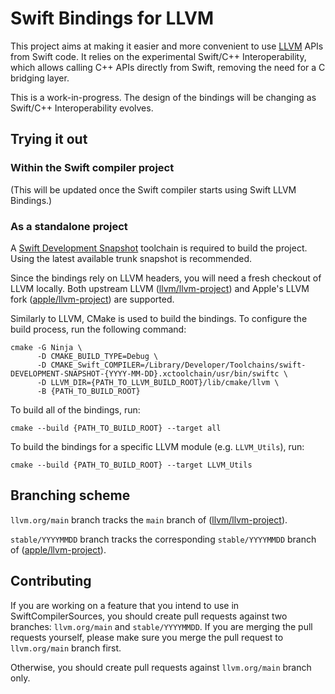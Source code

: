 # Swift Bindings for LLVM

This project aims at making it easier and more convenient to
use [LLVM](https://github.com/llvm/llvm-project) APIs from Swift code.
It relies on the experimental Swift/C++ Interoperability, which allows calling
C++ APIs directly from Swift, removing the need for a C bridging layer.

This is a work-in-progress. The design of the bindings will be changing as
Swift/C++ Interoperability evolves.

## Trying it out

### Within the Swift compiler project

(This will be updated once the Swift compiler starts using Swift LLVM Bindings.)

### As a standalone project

A [Swift Development Snapshot](https://www.swift.org/download/#snapshots)
toolchain is required to build the project. Using the latest available trunk
snapshot is recommended.

Since the bindings rely on LLVM headers, you will need a fresh checkout of LLVM
locally. Both upstream LLVM
([llvm/llvm-project](https://github.com/llvm/llvm-project)) and Apple's
LLVM fork ([apple/llvm-project](https://github.com/apple/llvm-project)) are
supported.

Similarly to LLVM, CMake is used to build the bindings. To configure the build
process, run the following command:

```
cmake -G Ninja \
      -D CMAKE_BUILD_TYPE=Debug \
      -D CMAKE_Swift_COMPILER=/Library/Developer/Toolchains/swift-DEVELOPMENT-SNAPSHOT-{YYYY-MM-DD}.xctoolchain/usr/bin/swiftc \
      -D LLVM_DIR={PATH_TO_LLVM_BUILD_ROOT}/lib/cmake/llvm \
      -B {PATH_TO_BUILD_ROOT}
```

To build all of the bindings, run:

```
cmake --build {PATH_TO_BUILD_ROOT} --target all
```

To build the bindings for a specific LLVM module (e.g. `LLVM_Utils`), run:

```
cmake --build {PATH_TO_BUILD_ROOT} --target LLVM_Utils
```

## Branching scheme

`llvm.org/main` branch tracks the `main` branch
of ([llvm/llvm-project](https://github.com/llvm/llvm-project)).

`stable/YYYYMMDD` branch tracks the corresponding `stable/YYYYMMDD` branch
of ([apple/llvm-project](https://github.com/apple/llvm-project)).

## Contributing

If you are working on a feature that you intend to use in SwiftCompilerSources,
you should create pull requests against two branches: `llvm.org/main`
and `stable/YYYYMMDD`. If you are merging the pull requests yourself, please
make sure you merge the pull request to `llvm.org/main` branch first.

Otherwise, you should create pull requests against `llvm.org/main` branch only.
